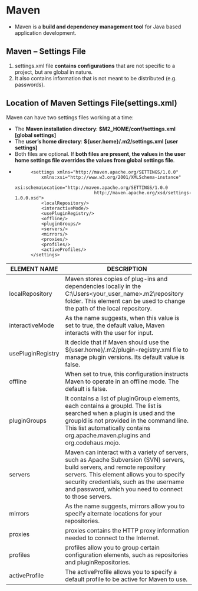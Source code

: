 # Maven
- Maven is a **build and dependency management tool** for Java based application development.

## Maven – Settings File
1. settings.xml file **contains configurations** that are not specific to a project, but are global in nature. 
2. It also contains information that is not meant to be distributed (e.g. passwords).

## Location of Maven Settings File(settings.xml)
Maven can have two settings files working at a time:
- The **Maven installation directory**: **$M2_HOME/conf/settings.xml [global settings]**
- The **user’s home directory**: **${user.home}/.m2/settings.xml [user settings]**
- Both files are optional. If **both files are present, the values in the user home settings file overrides the values from global settings file**.
-           <settings xmlns="http://maven.apache.org/SETTINGS/1.0.0"
                xmlns:xsi="http://www.w3.org/2001/XMLSchema-instance"
                xsi:schemaLocation="http://maven.apache.org/SETTINGS/1.0.0
                                    http://maven.apache.org/xsd/settings-1.0.0.xsd">
                <localRepository/>
                <interactiveMode/>
                <usePluginRegistry/>
                <offline/>
                <pluginGroups/>
                <servers/>
                <mirrors/>
                <proxies/>
                <profiles/>
                <activeProfiles/>
            </settings>

| **ELEMENT NAME** |	**DESCRIPTION**  |                
| ---------------- | ------------------- |                                 
| localRepository |	Maven stores copies of plug-ins and dependencies locally in the C:\Users\<your_user_name>\.m2\repository folder. This element can be used to change the path of the local repository. |          
| interactiveMode |	As the name suggests, when this value is set to true, the default value, Maven interacts with the user for input. |          
| usePluginRegistry |	It decide that if Maven should use the ${user.home}/.m2/plugin-registry.xml file to manage plugin versions. Its default value is false. |          
| offline |	When set to true, this configuration instructs Maven to operate in an offline mode. The default is false. |          
| pluginGroups |	It contains a list of pluginGroup elements, each contains a groupId. The list is searched when a plugin is used and the groupId is not provided in the command line. This list automatically contains org.apache.maven.plugins and org.codehaus.mojo. |          
| servers |	Maven can interact with a variety of servers, such as Apache Subversion (SVN) servers, build servers, and remote repository servers. This element allows you to specify security credentials, such as the username and password, which you need to connect to those servers. |          
| mirrors |	As the name suggests, mirrors allow you to specify alternate locations for your repositories. |          
| proxies |	proxies contains the HTTP proxy information needed to connect to the Internet. |          
| profiles |	profiles allow you to group certain configuration elements, such as repositories and pluginRepositories. |          
| activeProfile |	The activeProfile allows you to specify a default profile to be active for Maven to use. |          